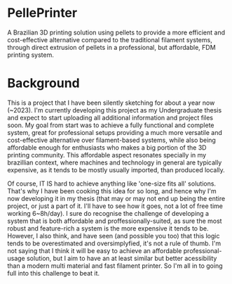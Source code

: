 # PellePrinter
A Brazilian 3D printing solution using pellets to provide a more efficient and cost-effective alternative compared to the traditional filament systems, through direct extrusion of pellets in a professional, but affordable, FDM printing system.

# Background

This is a project that I have been silently sketching for about a year now (~2023). I'm currently developing this project as my Undergraduate thesis and expect to start uploading all additional information and project files soon. My goal from start was to achieve a fully functional and complete system, great for professional setups providing a much more versatile and cost-effective alternative over filament-based systems, while also being affordable enough for enthusiasts who makes a big portion of the 3D printing community. This affordable aspect resonates specially in my brazillian context, where machines and technology in general are typically expensive, as it tends to be mostly usually imported, than produced locally.

Of course, IT IS hard to achieve anything like 'one-size fits all' solutions. That's why I have been cooking this idea for so long, and hence why I'm now developing it in my thesis (that may or may not end up being the entire project, or just a part of it. I'll have to see how it goes, not a lot of free time working 6~8h/day). I sure do recognise the challenge of developing a system that is both affordable and proffessionally-suited, as sure the most robust and feature-rich a system is the more expensive it tends to be. However, I also think, and have seen (and possible you too) that this logic tends to be overestimated and oversimplyfied, it's not a rule of thumb. I'm not saying that I think it will be easy to achieve an affordable professional-usage solution, but I aim to have an at least similar but better acessibility than a modern multi material and fast filament printer. So I'm all in to going full into this challenge to beat it.

